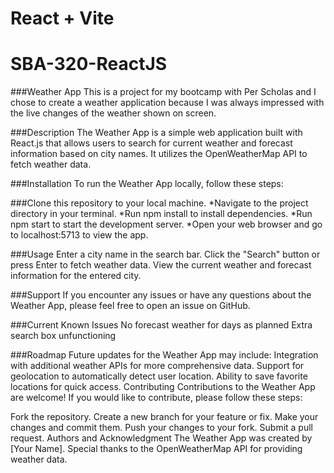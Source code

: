 # React + Vite
# SBA-320-ReactJS
###Weather App
This is a project for my bootcamp with Per Scholas and I chose to create a weather application because I was always impressed with the live changes of the weather shown on screen.

###Description
The Weather App is a simple web application built with React.js that allows users to search for current weather and forecast information based on city names. It utilizes the OpenWeatherMap API to fetch weather data.

###Installation
To run the Weather App locally, follow these steps:

###Clone this repository to your local machine.
*Navigate to the project directory in your terminal.
*Run npm install to install dependencies.
*Run npm start to start the development server.
*Open your web browser and go to localhost:5713 to view the app.

###Usage
Enter a city name in the search bar.
Click the "Search" button or press Enter to fetch weather data.
View the current weather and forecast information for the entered city.

###Support
If you encounter any issues or have any questions about the Weather App, please feel free to open an issue on GitHub.

###Current Known Issues
No forecast weather for days as planned
Extra search box unfunctioning

###Roadmap
Future updates for the Weather App may include:
Integration with additional weather APIs for more comprehensive data.
Support for geolocation to automatically detect user location.
Ability to save favorite locations for quick access.
Contributing
Contributions to the Weather App are welcome! If you would like to contribute, please follow these steps:

Fork the repository.
Create a new branch for your feature or fix.
Make your changes and commit them.
Push your changes to your fork.
Submit a pull request.
Authors and Acknowledgment
The Weather App was created by [Your Name]. Special thanks to the OpenWeatherMap API for providing weather data.


